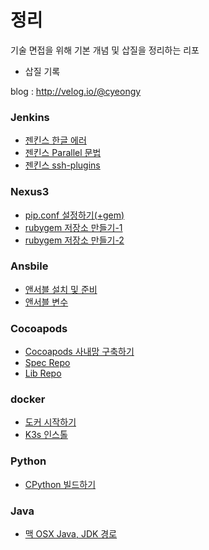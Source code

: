 # 정리

기술 면접을 위해 기본 개념 및 삽질을 정리하는 리포

* 삽질 기록

blog : http://velog.io/@cyeongy

### Jenkins

* [젠킨스 한글 에러](jenkins/jenkins-hangul-error.md)
* [젠킨스 Parallel 문법](jenkins/jenkins-parallel.md)
* [젠킨스 ssh-plugins](jenkins/jenkins-ssh-plugins.md)

### Nexus3

* [pip.conf 설정하기(+gem)](nexus3/configure-pip.md)
* [rubygem 저장소 만들기-1](<nexus3/rubygem 저장소 만들기-1.md>)
* [rubygem 저장소 만들기-2](<nexus3/rubygem 저장소 만들기-2.md>)

### Ansbile

* [앤서블 설치 및 준비](ansible/install-ansible.md)
* [앤서블 변수](ansible/ansible-system-variable.md)

### Cocoapods

* [Cocoapods 사내망 구축하기](cocoapods/build-private-cocoapods.md)
* [Spec Repo](cocoapods/spec-repo.md)
* [Lib Repo](cocoapods/lib-repo.md)

### docker

* [도커 시작하기](docker/install-docker.md)
* [K3s 인스톨](docker/install-k3s.md)

### Python

* [CPython 빌드하기](python/build-cpython.md)

### Java

* [맥 OSX Java, JDK 경로](java/osx/osx-jdk-path.md)
